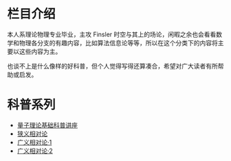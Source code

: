 # 栏目介绍

本人系理论物理专业毕业，主攻 Finsler 时空与其上的场论，闲暇之余也会看看数学和物理各分支的有趣内容，比如算法信息论等等，所以在这个分类下的内容将主要以这些内容为主。

也谈不上是什么像样的好科普，但个人觉得写得还算凑合，希望对广大读者有所帮助或启发。

# 科普系列

-	[量子理论基础科普讲座](/page/popsci/quantum1)
-	[狭义相对论](/article/science/physics/kpsr.mu)
-	[广义相对论·1](/article/science/physics/kpgr1.mu)
-	[广义相对论·2](/article/science/physics/kpgr2.mu)